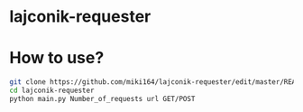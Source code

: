 # lajconik-requester
# How to use?
```bash
git clone https://github.com/miki164/lajconik-requester/edit/master/README.md
cd lajconik-requester
python main.py Number_of_requests url GET/POST
```
